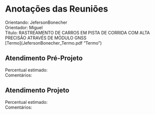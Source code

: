 # Anotações das Reuniões

Orientando: JefersonBonecher  
Orientador: Miguel  
Título: RASTREAMENTO DE CARROS EM PISTA DE CORRIDA COM ALTA PRECISÃO ATRAVÉS  DE MÓDULO GNSS  
[Termo](JefersonBonecher_Termo.pdf “Termo”)  

## Atendimento Pré-Projeto

Percentual estimado:  
Comentários:  

## Atendimento Projeto

Percentual estimado:  
Comentários:  
